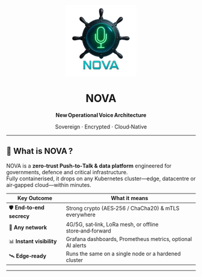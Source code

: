 <p align="center">
  <img src="logo.png" alt="NOVA logo" width="190">
</p>

<h1 align="center">NOVA</h1>
<p align="center"><b>New Operational Voice Architecture</b></p>
<p align="center">Sovereign · Encrypted · Cloud‑Native</p>

---

## 🚀  What is NOVA ?
NOVA is a **zero‑trust Push‑to‑Talk & data platform** engineered for governments, defence and critical infrastructure.  
Fully containerised, it drops on any Kubernetes cluster—edge, datacentre or air‑gapped cloud—within minutes.

| Key Outcome | What it means |
|-------------|---------------|
| 🛡️ **End‑to‑end secrecy** | Strong crypto (AES‑256 / ChaCha20) & mTLS everywhere |
| 📶 **Any network** | 4G/5G, sat‑link, LoRa mesh, or offline store‑and‑forward |
| 📊 **Instant visibility** | Grafana dashboards, Prometheus metrics, optional AI alerts |
| 🛰️ **Edge‑ready** | Runs the same on a single node or a hardened cluster |

---
